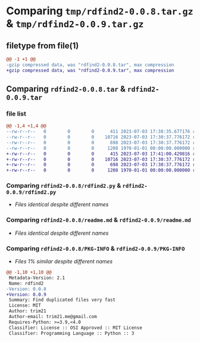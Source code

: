 # Comparing `tmp/rdfind2-0.0.8.tar.gz` & `tmp/rdfind2-0.0.9.tar.gz`

## filetype from file(1)

```diff
@@ -1 +1 @@
-gzip compressed data, was "rdfind2-0.0.8.tar", max compression
+gzip compressed data, was "rdfind2-0.0.9.tar", max compression
```

## Comparing `rdfind2-0.0.8.tar` & `rdfind2-0.0.9.tar`

### file list

```diff
@@ -1,4 +1,4 @@
--rw-r--r--   0        0        0      411 2023-07-03 17:38:35.677176 rdfind2-0.0.8/pyproject.toml
--rw-r--r--   0        0        0    10716 2023-07-03 17:30:37.776172 rdfind2-0.0.8/rdfind2.py
--rw-r--r--   0        0        0      698 2023-07-03 17:30:37.776172 rdfind2-0.0.8/readme.md
--rw-r--r--   0        0        0     1208 1970-01-01 00:00:00.000000 rdfind2-0.0.8/PKG-INFO
+-rw-r--r--   0        0        0      415 2023-07-03 17:41:00.429816 rdfind2-0.0.9/pyproject.toml
+-rw-r--r--   0        0        0    10716 2023-07-03 17:30:37.776172 rdfind2-0.0.9/rdfind2.py
+-rw-r--r--   0        0        0      698 2023-07-03 17:30:37.776172 rdfind2-0.0.9/readme.md
+-rw-r--r--   0        0        0     1208 1970-01-01 00:00:00.000000 rdfind2-0.0.9/PKG-INFO
```

### Comparing `rdfind2-0.0.8/rdfind2.py` & `rdfind2-0.0.9/rdfind2.py`

 * *Files identical despite different names*

### Comparing `rdfind2-0.0.8/readme.md` & `rdfind2-0.0.9/readme.md`

 * *Files identical despite different names*

### Comparing `rdfind2-0.0.8/PKG-INFO` & `rdfind2-0.0.9/PKG-INFO`

 * *Files 1% similar despite different names*

```diff
@@ -1,10 +1,10 @@
 Metadata-Version: 2.1
 Name: rdfind2
-Version: 0.0.8
+Version: 0.0.9
 Summary: Find duplicated files very fast
 License: MIT
 Author: trim21
 Author-email: trim21.me@gmail.com
 Requires-Python: >=3.9,<4.0
 Classifier: License :: OSI Approved :: MIT License
 Classifier: Programming Language :: Python :: 3
```

